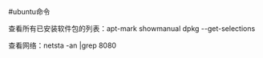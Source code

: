 #ubuntu命令

  查看所有已安装软件包的列表：apt-mark showmanual
                            dpkg --get-selections
                            
                            
  查看网络：netsta -an |grep 8080           
